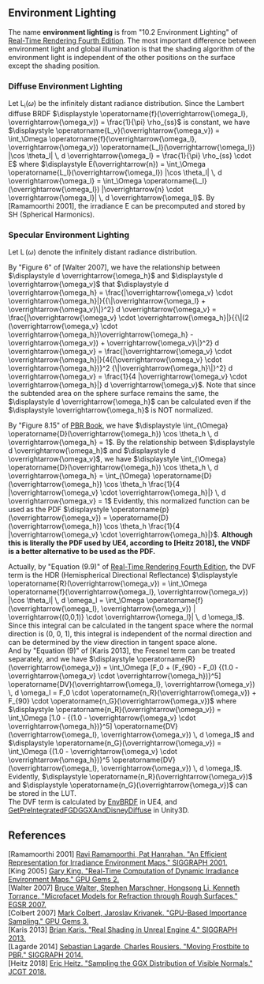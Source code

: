 ## Environment Lighting

The name **environment lighting** is from "10.2 Environment Lighting" of [Real-Time Rendering Fourth Edition](https://www.realtimerendering.com/). The most important difference between environment light and global illumination is that the shading algorithm of the environment light is independent of the other positions on the surface except the shading position.  


### Diffuse Environment Lighting  

Let $\displaystyle \operatorname{L_i}(\omega)$ be the infinitely distant radiance distribution. Since the Lambert diffuse BRDF $\displaystyle \operatorname{f}(\overrightarrow{\omega_l}, \overrightarrow{\omega_v}) = \frac{1}{\pi} \rho_{ss}$ is constant, we have $\displaystyle \operatorname{L_v}(\overrightarrow{\omega_v}) = \int_\Omega \operatorname{f}(\overrightarrow{\omega_l}, \overrightarrow{\omega_v}) \operatorname{L_l}(\overrightarrow{\omega_l}) |\cos \theta_l| \, d \overrightarrow{\omega_l} = \frac{1}{\pi} \rho_{ss} \cdot E$ where $\displaystyle E(\overrightarrow{n}) = \int_\Omega \operatorname{L_l}(\overrightarrow{\omega_l}) |\cos \theta_l| \, d \overrightarrow{\omega_l} = \int_\Omega \operatorname{L_l}(\overrightarrow{\omega_l}) |\overrightarrow{n} \cdot \overrightarrow{\omega_l}| \, d \overrightarrow{\omega_l}$. By \[Ramamoorthi 2001\], the irradiance E can be precomputed and stored by SH (Spherical Harmonics).  

### Specular Environment Lighting

Let $\displaystyle \operatorname{L}(\omega)$ denote the infinitely distant radiance distribution.  

By "Figure 6" of \[Walter 2007\], we have the relationship between $\displaystyle d \overrightarrow{\omega_h}$ and $\displaystyle d \overrightarrow{\omega_v}$ that $\displaystyle d \overrightarrow{\omega_h} = \frac{|\overrightarrow{\omega_v} \cdot \overrightarrow{\omega_h}|}{{\|\overrightarrow{\omega_l} + \overrightarrow{\omega_v}\|}^2} d \overrightarrow{\omega_v} = \frac{|\overrightarrow{\omega_v} \cdot \overrightarrow{\omega_h}|}{{\|(2 (\overrightarrow{\omega_v} \cdot \overrightarrow{\omega_h})\overrightarrow{\omega_h} - \overrightarrow{\omega_v}) + \overrightarrow{\omega_v}\|}^2} d \overrightarrow{\omega_v} = \frac{|\overrightarrow{\omega_v} \cdot \overrightarrow{\omega_h}|}{4{(\overrightarrow{\omega_v} \cdot \overrightarrow{\omega_h})}^2 {\|\overrightarrow{\omega_h}\|}^2} d \overrightarrow{\omega_v} = \frac{1}{4 |\overrightarrow{\omega_v} \cdot \overrightarrow{\omega_h}|} d \overrightarrow{\omega_v}$. Note that since the subtended area on the sphere surface remains the same, the $\displaystyle d \overrightarrow{\omega_h}$ can be calculated even if the $\displaystyle \overrightarrow{\omega_h}$ is NOT normalized.  

By "Figure 8.15" of [PBR Book](https://pbr-book.org/3ed-2018/Reflection_Models/Microfacet_Models#MicrofacetDistributionFunctions), we have $\displaystyle \int_{\Omega} \operatorname{D}(\overrightarrow{\omega_h}) \cos \theta_h \, d \overrightarrow{\omega_h} = 1$. By the relationship between $\displaystyle d \overrightarrow{\omega_h}$ and $\displaystyle d \overrightarrow{\omega_v}$, we have $\displaystyle \int_{\Omega} \operatorname{D}(\overrightarrow{\omega_h}) \cos \theta_h \, d \overrightarrow{\omega_h} = \int_{\Omega} \operatorname{D}(\overrightarrow{\omega_h}) \cos \theta_h \frac{1}{4 |\overrightarrow{\omega_v} \cdot \overrightarrow{\omega_h}|} \, d \overrightarrow{\omega_v} = 1$  Evidently, this normalized function can be used as the PDF $\displaystyle \operatorname{p}(\overrightarrow{\omega_v}) = \operatorname{D}(\overrightarrow{\omega_h}) \cos \theta_h \frac{1}{4 |\overrightarrow{\omega_v} \cdot \overrightarrow{\omega_h}|}$. **Although this is literally the PDF used by UE4, according to \[Heitz 2018\], the VNDF is a better alternative to be used as the PDF.**  

Actually, by "Equation (9.9)" of [Real-Time Rendering Fourth Edition](https://www.realtimerendering.com/), the DVF term is the HDR (Hemispherical Directional Reflectance) $\displaystyle \operatorname{R}(\overrightarrow{\omega_v}) = \int_\Omega \operatorname{f}(\overrightarrow{\omega_l}, \overrightarrow{\omega_v}) |\cos \theta_l| \, d \omega_l = \int_\Omega \operatorname{f}(\overrightarrow{\omega_l}, \overrightarrow{\omega_v}) | \overrightarrow{(0,0,1)} \cdot \overrightarrow{\omega_l}| \, d \omega_l$. Since this integral can be calculated in the tangent space where the normal direction is (0, 0, 1), this integral is independent of the normal direction and can be determined by the view direction in tangent space alone.  
And by "Equation (9)" of \[Karis 2013\], the Fresnel term can be treated separately, and we have $\displaystyle \operatorname{R}(\overrightarrow{\omega_v}) = \int_\Omega [F_0 + (F_{90} - F_0) {(1.0 - \overrightarrow{\omega_v} \cdot \overrightarrow{\omega_h})}^5] \operatorname{DV}(\overrightarrow{\omega_l}, \overrightarrow{\omega_v}) \, d \omega_l = F_0 \cdot \operatorname{n_R}(\overrightarrow{\omega_v}) + F_{90} \cdot \operatorname{n_G}(\overrightarrow{\omega_v})$ where $\displaystyle \operatorname{n_R}(\overrightarrow{\omega_v}) = \int_\Omega [1.0 - {(1.0 - \overrightarrow{\omega_v} \cdot \overrightarrow{\omega_h})}^5] \operatorname{DV}(\overrightarrow{\omega_l}, \overrightarrow{\omega_v}) \, d \omega_l$ and $\displaystyle \operatorname{n_G}(\overrightarrow{\omega_v}) = \int_\Omega {(1.0 - \overrightarrow{\omega_v} \cdot \overrightarrow{\omega_h})}^5 \operatorname{DV}(\overrightarrow{\omega_l}, \overrightarrow{\omega_v}) \, d \omega_l$. Evidently, $\displaystyle \operatorname{n_R}(\overrightarrow{\omega_v})$ and $\displaystyle \operatorname{n_G}(\overrightarrow{\omega_v})$ can be stored in the LUT.  
The DVF term is calculated by [EnvBRDF](https://github.com/EpicGames/UnrealEngine/blob/4.27/Engine/Shaders/Private/ReflectionEnvironmentPixelShader.usf#L334) in UE4, and [GetPreIntegratedFGDGGXAndDisneyDiffuse](https://github.com/Unity-Technologies/Graphics/blob/v10.8.0/com.unity.render-pipelines.high-definition/Runtime/Material/Lit/Lit.hlsl#L1120) in Unity3D.  

## References 
\[Ramamoorthi 2001\] [Ravi Ramamoorthi, Pat Hanrahan. "An Efficient Representation for Irradiance Environment Maps." SIGGRAPH 2001.](https://graphics.stanford.edu/papers/envmap/)  
\[King 2005\] [Gary King. "Real-Time Computation of Dynamic Irradiance Environment Maps." GPU Gems 2.](https://developer.nvidia.com/gpugems/gpugems2/part-ii-shading-lighting-and-shadows/chapter-10-real-time-computation-dynamic)  
\[Walter 2007\] [Bruce Walter, Stephen Marschner, Hongsong Li, Kenneth Torrance. "Microfacet Models for Refraction through Rough Surfaces." EGSR 2007.](https://www.cs.cornell.edu/~srm/publications/EGSR07-btdf.html)  
\[Colbert 2007\] [Mark Colbert, Jaroslav Krivanek. "GPU-Based Importance Sampling." GPU Gems 3.](https://developer.nvidia.com/gpugems/gpugems3/part-iii-rendering/chapter-20-gpu-based-importance-sampling)  
\[Karis 2013\] [Brian Karis. "Real Shading in Unreal Engine 4." SIGGRAPH 2013.](https://cdn2.unrealengine.com/Resources/files/2013SiggraphPresentationsNotes-26915738.pdf)  
\[Lagarde 2014\] [Sebastian Lagarde, Charles Rousiers. "Moving Frostbite to PBR." SIGGRAPH 2014.](https://www.ea.com/frostbite/news/moving-frostbite-to-pb)  
\[Heitz 2018\] [Eric Heitz. "Sampling the GGX Distribution of Visible Normals." JCGT 2018.](https://jcgt.org/published/0007/04/01/)  





